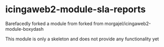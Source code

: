 # icingaweb2-module-sla-reports
Barefacedly forked a module from forked from morgajel/icingaweb2-module-boxydash

This module is only a skeleton and does not provide any functionality yet



